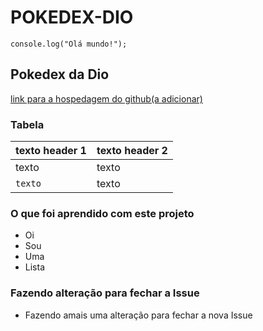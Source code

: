 # POKEDEX-DIO

```
console.log("Olá mundo!");
```
## Pokedex da Dio
[link para a hospedagem do github(a adicionar)](https://github.com/sabrina-goncalves-de-almeida/)

### Tabela
| texto header 1 | texto header 2	|
|---------|------------------|
|texto		|	texto		|
|`texto`		|	texto		|

### O que foi aprendido com este projeto
- Oi
- Sou
- Uma
- Lista

### Fazendo alteração para fechar a Issue
- Fazendo amais uma alteração para fechar a nova Issue
